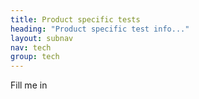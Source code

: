 ```yaml
---
title: Product specific tests
heading: "Product specific test info..."
layout: subnav
nav: tech
group: tech
---
```


Fill me in